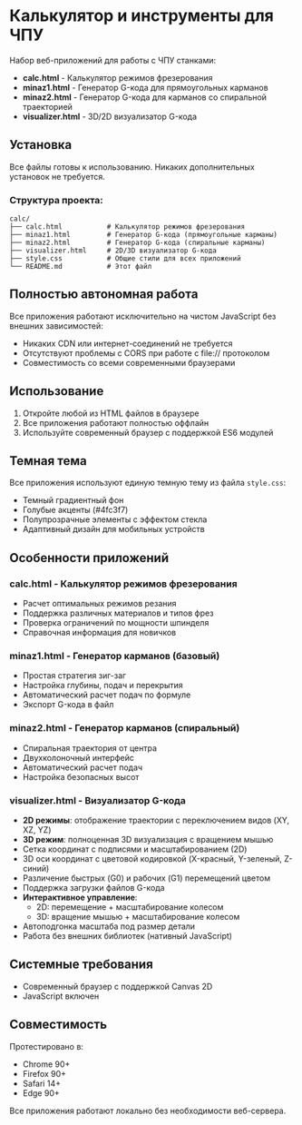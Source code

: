 # Калькулятор и инструменты для ЧПУ

Набор веб-приложений для работы с ЧПУ станками:
- **calc.html** - Калькулятор режимов фрезерования
- **minaz1.html** - Генератор G-кода для прямоугольных карманов
- **minaz2.html** - Генератор G-кода для карманов со спиральной траекторией
- **visualizer.html** - 3D/2D визуализатор G-кода

## Установка

Все файлы готовы к использованию. Никаких дополнительных установок не требуется.

### Структура проекта:
```
calc/
├── calc.html           # Калькулятор режимов фрезерования
├── minaz1.html         # Генератор G-кода (прямоугольные карманы)
├── minaz2.html         # Генератор G-кода (спиральные карманы)
├── visualizer.html     # 2D/3D визуализатор G-кода
├── style.css           # Общие стили для всех приложений
└── README.md           # Этот файл
```

## Полностью автономная работа

Все приложения работают исключительно на чистом JavaScript без внешних зависимостей:
- Никаких CDN или интернет-соединений не требуется
- Отсутствуют проблемы с CORS при работе с file:// протоколом
- Совместимость со всеми современными браузерами

## Использование

1. Откройте любой из HTML файлов в браузере
2. Все приложения работают полностью оффлайн
3. Используйте современный браузер с поддержкой ES6 модулей

## Темная тема

Все приложения используют единую темную тему из файла `style.css`:
- Темный градиентный фон
- Голубые акценты (#4fc3f7)
- Полупрозрачные элементы с эффектом стекла
- Адаптивный дизайн для мобильных устройств

## Особенности приложений

### calc.html - Калькулятор режимов фрезерования
- Расчет оптимальных режимов резания
- Поддержка различных материалов и типов фрез
- Проверка ограничений по мощности шпинделя
- Справочная информация для новичков

### minaz1.html - Генератор карманов (базовый)
- Простая стратегия зиг-заг
- Настройка глубины, подач и перекрытия
- Автоматический расчет подач по формуле
- Экспорт G-кода в файл

### minaz2.html - Генератор карманов (спиральный)
- Спиральная траектория от центра
- Двухколоночный интерфейс
- Автоматический расчет подач
- Настройка безопасных высот

### visualizer.html - Визуализатор G-кода
- **2D режимы**: отображение траектории с переключением видов (XY, XZ, YZ)
- **3D режим**: полноценная 3D визуализация с вращением мышью
- Сетка координат с подписями и масштабированием (2D)
- 3D оси координат с цветовой кодировкой (X-красный, Y-зеленый, Z-синий)
- Различение быстрых (G0) и рабочих (G1) перемещений цветом
- Поддержка загрузки файлов G-кода
- **Интерактивное управление**:
  - 2D: перемещение + масштабирование колесом
  - 3D: вращение мышью + масштабирование колесом
- Автоподгонка масштаба под размер детали
- Работа без внешних библиотек (нативный JavaScript)

## Системные требования

- Современный браузер с поддержкой Canvas 2D
- JavaScript включен

## Совместимость

Протестировано в:
- Chrome 90+
- Firefox 90+
- Safari 14+
- Edge 90+

Все приложения работают локально без необходимости веб-сервера.
